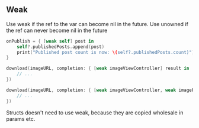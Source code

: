 ## Weak
Use weak if the ref to the var can become nil in the future.
Use unowned if the ref can never become nil in the future

```swift
onPublish = { [weak self] post in
    self?.publishedPosts.append(post)
    print("Published post count is now: \(self?.publishedPosts.count)")
}

download(imageURL, completion: { [weak imageViewController] result in
    // ...
})

download(imageURL, completion: { [weak imageViewController, weak imageFinalizer] result in
    // ...
})
```

Structs doesn't need to use weak, because they are copied wholesale in params etc. 
